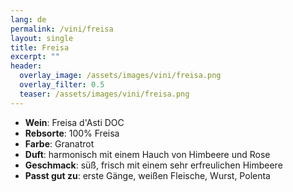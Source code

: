 ```yaml
---
lang: de
permalink: /vini/freisa
layout: single
title: Freisa
excerpt: "" 
header:
  overlay_image: /assets/images/vini/freisa.png
  overlay_filter: 0.5
  teaser: /assets/images/vini/freisa.png
---
```


- **Wein**: Freisa d'Asti DOC
- **Rebsorte**: 100% Freisa 
- **Farbe**: Granatrot
- **Duft**: harmonisch mit einem Hauch von Himbeere und Rose
- **Geschmack**: süß, frisch mit einem sehr erfreulichen Himbeere 
- **Passt gut zu**: erste Gänge, weißen Fleische, Wurst, Polenta 
